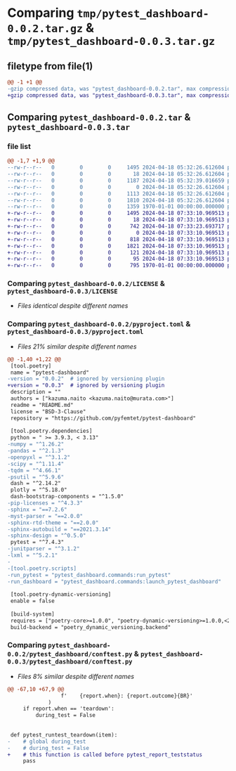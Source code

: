 # Comparing `tmp/pytest_dashboard-0.0.2.tar.gz` & `tmp/pytest_dashboard-0.0.3.tar.gz`

## filetype from file(1)

```diff
@@ -1 +1 @@
-gzip compressed data, was "pytest_dashboard-0.0.2.tar", max compression
+gzip compressed data, was "pytest_dashboard-0.0.3.tar", max compression
```

## Comparing `pytest_dashboard-0.0.2.tar` & `pytest_dashboard-0.0.3.tar`

### file list

```diff
@@ -1,7 +1,9 @@
--rw-r--r--   0        0        0     1495 2024-04-18 05:32:26.612604 pytest_dashboard-0.0.2/LICENSE
--rw-r--r--   0        0        0       18 2024-04-18 05:32:26.612604 pytest_dashboard-0.0.2/README.md
--rw-r--r--   0        0        0     1187 2024-04-18 05:32:39.016659 pytest_dashboard-0.0.2/pyproject.toml
--rw-r--r--   0        0        0        0 2024-04-18 05:32:26.612604 pytest_dashboard-0.0.2/pytest_dashboard/__init__.py
--rw-r--r--   0        0        0     1113 2024-04-18 05:32:26.612604 pytest_dashboard-0.0.2/pytest_dashboard/commands.py
--rw-r--r--   0        0        0     1810 2024-04-18 05:32:26.612604 pytest_dashboard-0.0.2/pytest_dashboard/conftest.py
--rw-r--r--   0        0        0     1359 1970-01-01 00:00:00.000000 pytest_dashboard-0.0.2/PKG-INFO
+-rw-r--r--   0        0        0     1495 2024-04-18 07:33:10.969513 pytest_dashboard-0.0.3/LICENSE
+-rw-r--r--   0        0        0       18 2024-04-18 07:33:10.969513 pytest_dashboard-0.0.3/README.md
+-rw-r--r--   0        0        0      742 2024-04-18 07:33:23.693717 pytest_dashboard-0.0.3/pyproject.toml
+-rw-r--r--   0        0        0        0 2024-04-18 07:33:10.969513 pytest_dashboard-0.0.3/pytest_dashboard/__init__.py
+-rw-r--r--   0        0        0      818 2024-04-18 07:33:10.969513 pytest_dashboard-0.0.3/pytest_dashboard/_commands.py
+-rw-r--r--   0        0        0     1821 2024-04-18 07:33:10.969513 pytest_dashboard-0.0.3/pytest_dashboard/conftest.py
+-rw-r--r--   0        0        0      121 2024-04-18 07:33:10.969513 pytest_dashboard-0.0.3/pytest_dashboard/launch_pytest_dashboard.py
+-rw-r--r--   0        0        0       95 2024-04-18 07:33:10.969513 pytest_dashboard-0.0.3/pytest_dashboard/run_pytest.py
+-rw-r--r--   0        0        0      795 1970-01-01 00:00:00.000000 pytest_dashboard-0.0.3/PKG-INFO
```

### Comparing `pytest_dashboard-0.0.2/LICENSE` & `pytest_dashboard-0.0.3/LICENSE`

 * *Files identical despite different names*

### Comparing `pytest_dashboard-0.0.2/pyproject.toml` & `pytest_dashboard-0.0.3/pyproject.toml`

 * *Files 21% similar despite different names*

```diff
@@ -1,40 +1,22 @@
 [tool.poetry]
 name = "pytest-dashboard"
-version = "0.0.2"  # ignored by versioning plugin
+version = "0.0.3"  # ignored by versioning plugin
 description = ""
 authors = ["kazuma.naito <kazuma.naito@murata.com>"]
 readme = "README.md"
 license = "BSD-3-Clause"
 repository = "https://github.com/pyfemtet/pytest-dashboard"
 
 [tool.poetry.dependencies]
 python = " >= 3.9.3, < 3.13"
-numpy = "^1.26.2"
-pandas = "^2.1.3"
-openpyxl = "^3.1.2"
-scipy = "^1.11.4"
-tqdm = "^4.66.1"
-psutil = "^5.9.6"
 dash = "^2.14.2"
 plotly = "^5.18.0"
 dash-bootstrap-components = "^1.5.0"
-pip-licenses = "^4.3.3"
-sphinx = "==7.2.6"
-myst-parser = "==2.0.0"
-sphinx-rtd-theme = "==2.0.0"
-sphinx-autobuild = "==2021.3.14"
-sphinx-design = "^0.5.0"
 pytest = "^7.4.3"
-junitparser = "^3.1.2"
-lxml = "^5.2.1"
-
-[tool.poetry.scripts]
-run_pytest = "pytest_dashboard.commands:run_pytest"
-run_dashboard = "pytest_dashboard.commands:launch_pytest_dashboard"
 
 [tool.poetry-dynamic-versioning]
 enable = false
 
 [build-system]
 requires = ["poetry-core>=1.0.0", "poetry-dynamic-versioning>=1.0.0,<2.0.0"]
 build-backend = "poetry_dynamic_versioning.backend"
```

### Comparing `pytest_dashboard-0.0.2/pytest_dashboard/conftest.py` & `pytest_dashboard-0.0.3/pytest_dashboard/conftest.py`

 * *Files 8% similar despite different names*

```diff
@@ -67,10 +67,9 @@
                 f'    {report.when}: {report.outcome}{BR}'
             )
     if report.when == 'teardown':
         during_test = False
 
 
 def pytest_runtest_teardown(item):
-    # global during_test
-    # during_test = False
+    # this function is called before pytest_report_teststatus
     pass
```

